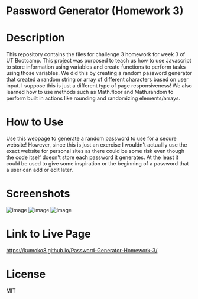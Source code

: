 # Password Generator (Homework 3)

# Description
This repository contains the files for challenge 3 homework for week 3 of UT Bootcamp. This project was purposed to teach us how to use Javascript to store information using variables and create functions to perform tasks using those variables. We did this by creating a random password generator that created a random string or array of different characters based on user input. I suppose this is just a different type of page responsiveness! We also learned how to use methods such as Math.floor and Math.random to perform built in actions like rounding and randomizing elements/arrays.

# How to Use
Use this webpage to generate a random password to use for a secure website! However, since this is just an exercise I wouldn't actuallly use the exact website for personal sites as there could be some risk even though the code itself doesn't store each password it generates. At the least it could be used to give some inspiration or the beginning of a password that a user can add or edit later.

# Screenshots

![image](https://github.com/Kumoko8/Password-Generator-Homework-3/assets/131223690/d1e30141-687b-4e77-a6b1-d0704b538d5f)
![image](https://github.com/Kumoko8/Password-Generator-Homework-3/assets/131223690/a5018d94-c4fb-4775-a003-222f99459098)
![image](https://github.com/Kumoko8/Password-Generator-Homework-3/assets/131223690/5db00d59-ff6e-43ab-a488-904d2eae519c)



# Link to Live Page
https://kumoko8.github.io/Password-Generator-Homework-3/

# License

MIT
